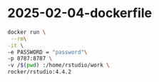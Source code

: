# 2025-02-04-dockerfile

```bash
docker run \
 --rm\
-it \
-e PASSWORD = "password"\
-p 8787:8787 \
-v /$(pwd) :/home/rstudio/work \ 
rocker/rstudio:4.4.2
```
